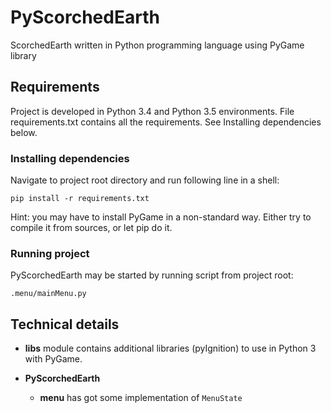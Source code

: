 # PyScorchedEarth
ScorchedEarth written in Python programming language using PyGame library


## Requirements
Project is developed in Python 3.4 and Python 3.5 environments.
File requirements.txt contains all the requirements.
See Installing dependencies below.


### Installing dependencies
Navigate to project root directory and run following line in a shell:
```
pip install -r requirements.txt
```
Hint: you may have to install PyGame in a non-standard way.
Either try to compile it from sources, or let pip do it.



### Running project
PyScorchedEarth may be started by running script from project root:
```
.menu/mainMenu.py
```


## Technical details

* **libs** module contains additional libraries (pyIgnition) to use
 in Python 3 with PyGame.


* **PyScorchedEarth**
  * **menu** has got some implementation of `MenuState`

